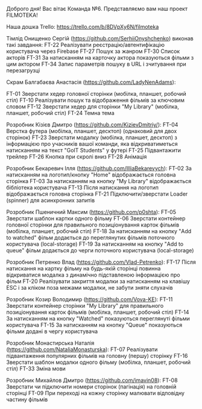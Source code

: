 Доброго дня! Вас вітає Команда №6. Представляємо вам наш проект FILMOTEKA!

Наша дошка Trello: https://trello.com/b/8DVpXy6N/filmoteka

Тімлід Онищенко Сергій (https://github.com/SerhiiOnyshchenko) виконав такі завдання:
FT-22 Реалізувати реєстрацію/автентифікацію користувача через Firebase
FT-27 Пошук за жанром
FT-30 Список акторів
FT-31 За натисканням на карточку актора показуються фільми з цим актором
FT-34 Запис параметрів пошуку в URL і зчитування при перезагрузці

Скрам Балгабаєва Анастасія (https://github.com/LadyNenAdams):

FT-01 Зверстати хедер головної сторінки (мобілка, планшет, робочий стіл)
FT-10 Реалізувати пошук та відображення фільмів за ключовим словом
FT-12 Зверстати хедер для сторінки "My Library" (мобілка, планшет, робочий стіл)
FT-24 Темна тема

Розробник Кізієв Дмитро (https://github.com/KizievDmitriy/):
FT-04 Верстка футера (мобілка, планшет, десктоп) (однаковий для двох сторінок)
FT-23 Зверстати модалку (мобілка, планшет, десктоп) з інформацією про учасників вашої команди, яка відкриватиметься натисканням на текст "GoIT Students" у футері
FT-25 Підвантажити трейлер
FT-26 Кнопка при скролі вниз
FT-28 Анімація

Розробник Бекаревич Ілля (https://github.com/IlliaBekarevych):
FT-02 За натисканням на логотип/кнопку "Home" відображається головна сторінка
FT-03 За натисканням на кнопку "My Library" відображається бібліотека користувача
FT-13 Після натискання на логотип відображається головна сторінка
FT-21 Підключити/зверстати Loader (spinner) для асинхронних запитів

Розробник Пшеничний Максим  (https://github.com/p0shta):
FT-05 Зверстати шаблон картки одного фільму
FT-06 Зверстати контейнер головної сторінки для правильного позиціонування карток фільмів (мобілка, планшет, робочий стіл)
FT-18 За натисканням на кнопку "Add to watched" фільм додається до переглянутих фільмів поточного користувача (local-storage)
FT-19 За натисканням на кнопку "Add to queue" фільм додається до черги поточного користувача (local-storage)

Розробник Петренко Влад  (https://github.com/Vlad-Petrenko):
FT-17 Після натискання на картку фільму на будь-якій сторінці повинна відкриватися модалка з динамічно підставленою інформацією про фільм
FT-20 Реалізувати закриття модалки за натисканням на клавішу ESC і за кліком поза межами модалки, не забути зняти слухачів

Розробник Козир Володимир (https://github.com/Vova-KE):
FT-11 Зверстати контейнер сторінки "My Library" для правильного позиціонування карток фільмів (мобілка, планшет, робочий стіл)
FT-14 За натисканням на кнопку "Watched" показуються переглянуті фільми користувача
FT-15 За натисканням на кнопку "Queue" показуються фільми додані в чергу користувача

Розробник Монастирська Наталія (https://github.com/NataliaMonasturska):
FT-07 Реалізувати підвантаження популярних фільмів на головну (першу) сторінку
FT-16 Зверстати шаблон модалки одного фільму (мобілка, планшет, робочий стіл)
FT-33 Зміна мови

Розробник Михайлов Дмитро (https://github.com/imavin08):
FT-08 Зверстати чи підключити номери сторінок (пагінація) на головній сторінці
FT-09 При переході на кожну сторінку малювати відповідну частину фільмів
